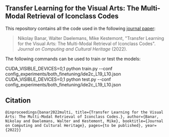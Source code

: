 ## Transfer Learning for the Visual Arts: The Multi-Modal Retrieval of Iconclass Codes


This repository contains all the code used in the following [journal paper]():

> Nikolay Banar, Walter Daelemans, Mike Kestemont, "Transfer Learning for the Visual Arts: The Multi-Modal Retrieval of Iconclass Codes". *Journal on Computing and Cultural Heritage* (2022).

The following commands can be used to train or test the models:

CUDA_VISIBLE_DEVICES=0,1 python train.py --conf config_experiments/both_finetuning/ide2c_L19_L10.json
CUDA_VISIBLE_DEVICES=0,1 python test.py --conf config_experiments/both_finetuning/ide2c_L19_L10.json


## Citation

```
@inproceedings{banar2022multi, title={Transfer Learning for the Visual Arts: The Multi-Modal Retrieval of Iconclass Codes.}, author={Banar, Nikolay and Daelemans, Walter and Kestemont, Mike}, booktitle={Journal on Computing and Cultural Heritage}, pages={to be published}, year={2022}}
```
